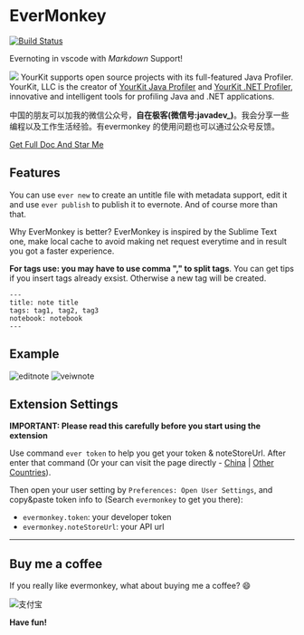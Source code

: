 # EverMonkey

[![Build Status](https://travis-ci.org/michalyao/evermonkey.svg?branch=master)](https://travis-ci.org/michalyao/evermonkey)



Evernoting in vscode with *Markdown* Support!

![](https://www.yourkit.com/images/yklogo.png)
YourKit supports open source projects with its full-featured Java Profiler.
YourKit, LLC is the creator of <a href="https://www.yourkit.com/java/profiler/">YourKit Java Profiler</a>
and <a href="https://www.yourkit.com/.net/profiler/">YourKit .NET Profiler</a>,
innovative and intelligent tools for profiling Java and .NET applications.

中国的朋友可以加我的微信公众号，**自在极客(微信号:javadev_)**。我会分享一些编程以及工作生活经验。有evermonkey 的使用问题也可以通过公众号反馈。



[Get Full Doc And Star Me](http://monkey.yoryor.top)

## Features

You can use `ever new` to create an untitle file with metadata support, edit it and use `ever publish` to publish it to evernote. And of course more than that.

Why EverMonkey is better? EverMonkey is inspired by the Sublime Text one, make local cache to avoid making net request everytime and in result
you got a faster experience.


**For tags use: you may have to use comma "," to split tags**. You can get tips if you insert tags already exsist. Otherwise a new tag will be created.

```
---
title: note title
tags: tag1, tag2, tag3
notebook: notebook
---
```


## Example
![editnote](assets/editnote.gif)
![veiwnote](assets/viewnote.gif)


## Extension Settings

**IMPORTANT: Please read this carefully before you start using the extension**

Use command `ever token` to help you get your token & noteStoreUrl. After enter that command (Or your can visit the page directly - [China](https://app.yinxiang.com/api/DeveloperToken.action) | [Other Countries](https://www.evernote.com/api/DeveloperToken.action)).

Then open your user setting by `Preferences: Open User Settings`, and copy&paste token info to (Search `evermonkey` to get you there):

* `evermonkey.token`: your developer token
* `evermonkey.noteStoreUrl`: your API url


-----------------------------------------------------------------------------------------------------------

## Buy me a coffee

If you really like evermonkey, what about buying me a coffee? :smile:

![支付宝](assets/alipay.png)


**Have fun!**

